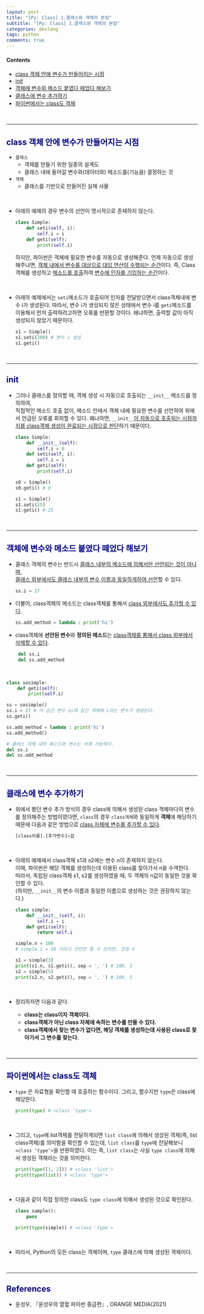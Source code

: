 ```yaml
---
layout: post
title: "[Py: Class] 1.클래스와 객체의 본질"
subtitle: "[Py: Class] 1.클래스와 객체의 본질"
categories: devlang
tags: python
comments: true
---
```

#### Contents
- [class 객체 안에 변수가 만들어지는 시점](#class-객체-안에-변수가-만들어지는-시점)
- [init](#init)
- [객체에 변수와 메소드 붙였다 떼었다 해보기](#객체에-변수와-메소드-붙였다-떼었다-해보기)
- [클래스에 변수 추가하기](#클래스에-변수-추가하기)
- [파이썬에서는 class도 객체](#파이썬에서는-class도-객체)

<br>

---

## <span style="color:navy">class 객체 안에 변수가 만들어지는 시점<span>

- `클래스`
  - 객체를 만들기 위한 일종의 설계도
  - 클래스 내에 들어갈 변수와(데이터와) 메소드를(기능을) 결정하는 것
- `객체`
  - 클래스를 기반으로 만들어진 실제 사물

<br>

- 아래의 예제의 경우 변수의 선언이 명시적으로 존재하지 않는다.
    ```python
    class Simple:
        def seti(self, i):
            self.i = i
        def geti(self):
            print(self.i)
    ```

    하지만, 파이썬은 객체에 필요한 변수를 자동으로 생성해준다.
언제 자동으로 생성 해주냐면, <u>객체 내에서 변수를 대상으로 대입 연산이 수행되는 순간</u>이다.
즉, Class 객체를 생성하고 <u>메소드를 호출</u>하여 <u>변수에 인자를 기입하는 순간</u>이다.

<br>

- 아래의 예제에서는 `seti`메소드가 호출되어 인자를 전달받으면서 class객체내에 변수 i가 생성된다.
따라서, 변수 i가 생성되지 않은 상태에서 변수 i를 `geti`메소드를 이용해서 먼저 출력하려고하면 오류를 반환할 것이다. 왜냐하면, 출력할 값이 아직 생성되지 않았기 때문이다.

    ```python
    s1 = Simple() 
    s1.seti(200) # 변수 i 생성
    s1.geti()
    ```

<br>

---

## <span style="color:navy">init<span>

- 그러나 클래스를 정의할 때, 객체 생성 시 자동으로 호출되는 `__init__` 메소드를 정의하여, <br>
직접적인 메소드 호출 없이, 메소드 안에서 객체 내에 필요한 변수를 선언하여 위에서 언급된 오류를 회피할 수 있다.
왜냐하면, `__init__`<u>이 자동으로 호출되는 시점까지를 class객체 생성이 완료되는 시점으로 판단</u>하기 때문이다.

    ```python
    class Simple:
        def __init__(self):
            self.i = 0
        def seti(self, i):
            self.i = i
        def geti(self):
            print(self.i)
    
    s0 = Simple()
    s0.geti() # 0 
    
    s1 = Simple()
    s1.seti(25)
    s1.geti() # 25
    ```
    

<br>

---

## <span style="color:navy">객체에 변수와 메소드 붙였다 떼었다 해보기<span>

- 클래스 객체의 변수는 반드시 <u>클래스 내부의 메소드에 의해서만 선언되는 것이 아니며</u>,<br>
<u>클래스 외부에서도 클래스 내부의 변수 이름과 동일하게하여 선언</u>할 수 있다.
    ```python
    ss.i = 27
     ``` 
   
- 더불어, class객체의 메소드는 class객체를 통해서 <u>class 외부에서도 추가할 수 있다</u>.
    ```python
    ss.add_method = lambda : print('hi')
    ```
- class객체에 **선언된 변수**와 **정의된 메소드**는 <u>class객체를 통해서 class 외부에서 삭제할 수 있다</u>.
   ```python 
    del ss.i
    del ss.add_method
    ```

<br>

```python
class sosimple:
    def geti(self):
        print(self.i)

ss = sosimple()
ss.i = 27 # 이 순간 변수 ss에 담긴 객체에 i라는 변수가 생성된다.
ss.geti()

ss.add_method = lambda : print('hi')
ss.add_method()

# 클래스 객체 내의 메소드와 변수는 삭제 가능하다.
del ss.i
del ss.add_method
```

<br>

---

## <span style="color:navy">클래스에 변수 추가하기<span>

- 위에서 봤던 변수 추가 방식의 경우  class에 의해서 생성된 class 객체마다의 변수를 정의해주는 방법이였다면,
`class`의 경우 `class객체`와 동일하게 **객체**에 해당하기 때문에
다음과 같은 방법으로 <u>class 자체에 변수를 추가할 수 있다</u>.
    ```python
    [class이름].[추가변수]=값
    ```

<br>

- 아래의 예제에서 class객체 s1과 s2에는 변수 n이 존재하지 않는다.<br>
이때, 파이썬은 해당 객체를 생성하는데 이용된 class를 찾아가서 n을 수색한다.<br>
따라서, 독립된 class객체 s1, s2를 생성하였을 때, 두 객체의 n값이 동일한 것을 확인할 수 있다. <br>
(하지만, `__init__`의 변수 이름과 동일한 이름으로 생성하는 것은 권장하지 않는다.)

    ```python
    class simple:
        def __init__(self, i):
            self.i = i
        def geti(self):
            return self.i
    
    simple.n = 100
    # simple.i = 50 이라고 선언은 할 수 있지만, 권장 X
    
    s1 = simple(3)
    print(s1.n, s1.geti(), sep = ', ') # 100, 3
    s2 = simple(5)
    print(s2.n, s2.geti(), sep = ', ') # 100, 5
    ```

<br>

- 정리하자면 다음과 같다.

  - **class는 class이자 객체이다.**
  - **class객체가 아닌 class 자체에 속하는 변수를 만들 수 있다.**
  - **class객체에서 찾는 변수가 없다면, 해당 객체를 생성하는데 사용된 class로 찾아가서 그 변수를 찾는다.**

<br>

---

## <span style="color:navy">파이썬에서는 class도 객체<span>

- `type` 은 자료형을 확인할 때 호출하는 함수이다. 그리고, 함수지만  `type`은 class에 해당한다.
    ```python
    print(type) # <class 'type'>
    ```

<br>

- 그리고, `type`에  list객체를 전달하게되면 `list class`에 의해서 생성된 객체(즉, list class객체)를 의미함을 확인할 수 있는데,
`list class`를 `type`에 전달해보니 `<class ‘type’>`을 반환하였다.
이는 즉, `list class`는 사실 `type class`에 의해서 생성된 객체라는 것을 의미한다.
    
    ```python
    print(type([1, 2])) # <class 'list'>
    print(type(list)) # <class 'type'>
    ```

<br>

- 다음과 같이 직접 정의한 class도 `type class`에 의해서 생성된 것으로 확인된다.

    ```python
    class sample():
        pass
    
    print(type(simple)) # <class 'type'>
    ```

<br>

- 따라서, Python의 모든 class는 객체이며, `type` 클래스에 의해 생성된 객체이다.

<br>

---


## <span style="color:navy">References<span>
- 윤성우, 『윤성우의 열혈 파이썬 중급편』, ORANGE MEDIA(2021)
